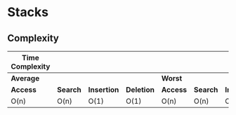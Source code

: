 # Stacks

## Complexity
| Time Complexity  |            |               |              |                  |            |               |              | Space Complexity |
| ---------------- | ---------- | ------------- | ------------ | ---------------- | ---------- | ------------- | ------------ | ---------------- |
| **Average**      |            |               |              | **Worst**        |            |               |              | **Worst**        |
| **Access**       | **Search** | **Insertion** | **Deletion** | **Access**       | **Search** | **Insertion** | **Deletion** |                  |
| O(n)             | O(n)       | O(1)          | O(1)         | O(n)             | O(n)       | O(1)          | O(1)         | O(n)             |
